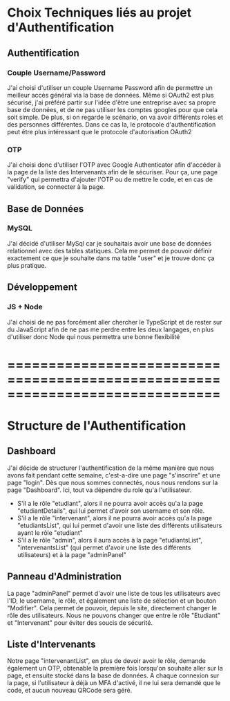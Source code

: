 # Choix Techniques liés au projet d'Authentification

## Authentification

### Couple Username/Password
J'ai choisi d'utiliser un couple Username Password afin de permettre un meilleur accès général via la base de données. Même si OAuth2 est plus sécurisé, j'ai préféré partir sur l'idée d'être une entreprise avec sa propre base de données, et de ne pas utiliser les comptes googles pour que cela soit simple. De plus, si on regarde le scénario, on va avoir différents roles et des personnes différentes. Dans ce cas la, le protocole d'authentification peut être plus intéressant que le protocole d'autorisation OAuth2

### OTP
J'ai choisi donc d'utiliser l'OTP avec Google Authenticator afin d'accéder à la page de la liste des Intervenants afin de le sécuriser. Pour ça, une page "verify" qui permettra d'ajouter l'OTP ou de mettre le code, et en cas de validation, se connecter à la page.

## Base de Données

### MySQL

J'ai décidé d'utiliser MySql car je souhaitais avoir une base de données relationnel avec des tables statiques. Cela me permet de pouvoir définir exactement ce que je souhaite dans ma table "user" et je trouve donc ça plus pratique.

## Développement

### JS + Node

J'ai choisi de ne pas forcément aller chercher le TypeScript et de rester sur du JavaScript afin de ne pas me perdre entre les deux langages, en plus d'utiliser donc Node qui nous permettra une bonne flexibilité

==============================================================================
==============================================================================

# Structure de l'Authentification

## Dashboard
J'ai décide de structurer l'authentification de la même manière que nous avons fait pendant cette semaine, c'est-a-dire une page "s'inscrire" et une page "login". Dès que nous sommes connectés, nous nous rendons sur la page "Dashboard".
Ici, tout va dépendre du role qu'a l'utilisateur. 
- S'il a le rôle "etudiant", alors il ne pourra avoir accès qu'a la page "etudiantDetails", qui lui permet d'avoir son username et son rôle.
- S'il a le rôle "intervenant", alors il ne pourra avoir accès qu'a la page "etudiantsList", qui lui permet d'avoir une liste des différents utilisateurs ayant le rôle "etudiant"
- S'il a le rôle "admin", alors il aura accès à la page "etudiantsList", "intervenantsList" (qui permet d'avoir une liste des différents utilisateurs) et à la page "adminPanel"

## Panneau d'Administration
La page "adminPanel" permet d'avoir une liste de tous les utilisateurs avec l'ID, le username, le rôle, et également une liste de sélection et un bouton "Modifier". Cela permet de pouvoir, depuis le site, directement changer le rôle des utilisateurs.
Nous ne pouvons changer que entre le rôle "Etudiant" et "Intervenant" pour éviter des soucis de sécurité.

## Liste d'Intervenants
Notre page "intervenantList", en plus de devoir avoir le rôle, demande également un OTP, obtenable la première fois lorsqu'on souhaite aller sur la page, et ensuite stocké dans la base de données. A chaque connexion sur la page, si l'utilisateur à déjà un MFA d'activé, il ne lui sera demandé que le code, et aucun nouveau QRCode sera géré.
